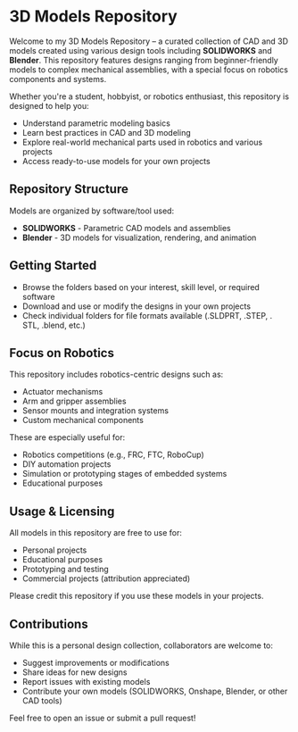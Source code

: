 # 3D Models Repository

Welcome to my 3D Models Repository – a curated collection of CAD and 3D 
models created using various design tools including **SOLIDWORKS** and 
**Blender**. This repository features designs ranging from 
beginner-friendly models to complex mechanical assemblies, with a 
special focus on robotics components and systems.

Whether you're a student, hobbyist, or robotics enthusiast, this 
repository is designed to help you:

- Understand parametric modeling basics
- Learn best practices in CAD and 3D modeling
- Explore real-world mechanical parts used in robotics and various 
projects
- Access ready-to-use models for your own projects

## Repository Structure

Models are organized by software/tool used:

- **SOLIDWORKS** - Parametric CAD models and assemblies
- **Blender** - 3D models for visualization, rendering, and animation

## Getting Started

- Browse the folders based on your interest, skill level, or required software
- Download and use or modify the designs in your own projects
- Check individual folders for file formats available (.SLDPRT, .STEP, .
STL, .blend, etc.)

## Focus on Robotics

This repository includes robotics-centric designs such as:

- Actuator mechanisms
- Arm and gripper assemblies
- Sensor mounts and integration systems
- Custom mechanical components

These are especially useful for:
 
- Robotics competitions (e.g., FRC, FTC, RoboCup)
- DIY automation projects
- Simulation or prototyping stages of embedded systems
- Educational purposes

## Usage & Licensing

All models in this repository are free to use for:

- Personal projects
- Educational purposes
- Prototyping and testing
- Commercial projects (attribution appreciated)

Please credit this repository if you use these models in your projects.

## Contributions

While this is a personal design collection, collaborators are welcome to:

- Suggest improvements or modifications
- Share ideas for new designs
- Report issues with existing models
- Contribute your own models (SOLIDWORKS, Onshape, Blender, or other CAD 
tools)

Feel free to open an issue or submit a pull request!